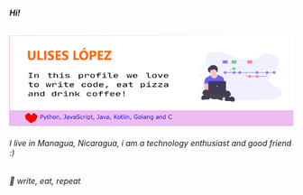 ###### **Hi!**

![](./readmegithub.png)

###### I live in Managua, Nicaragua, i am a technology enthusiast and good friend :)
###### :muscle: write, eat, repeat
